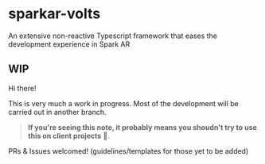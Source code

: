# sparkar-volts

An extensive non-reactive Typescript framework that eases the development experience in Spark AR

## WIP

Hi there!

This is very much a work in progress. Most of the development will be carried out in another branch.

> **If you're seeing this note, it probably means you shoudn't try to use this on client projects** 😬.

PRs & Issues welcomed! (guidelines/templates for those yet to be added)
